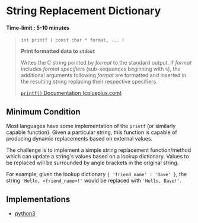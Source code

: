 # String Replacement Dictionary
#### Time-limit : 5-10 minutes

> `int printf ( const char * format, ... )`
> 
> **Print formatted data to `stdout`**
>
> Writes the C string pointed by *format* to the standard output.
> If *format* includes *format specifiers* (sub-sequences beginning with `%`), the additional arguments following *format* are formatted and inserted in the resulting string replacing their respective specifiers.
>
> [`printf()` Documentation (cplusplus.com)](https://cplusplus.com/reference/cstdio/printf/)

## Minimum Condition
Most languages have some implementation of the `printf` (or similarly capable function).
Given a particular string, this function is capable of producing dynamic replacements based on external values.

The challenge is to implement a simple string replacement function/method which can update a string's values based on a lookup dictionary.
Values to be replaced will be surrounded by angle brackets in the original string.

For example, given the lookup dictionary `{ 'friend_name' : 'Dave' }`, the string `'Hello, <friend_name>!'` would be replaced with `'Hello, Dave!'`.


## Implementations
- [python3](./python3)
